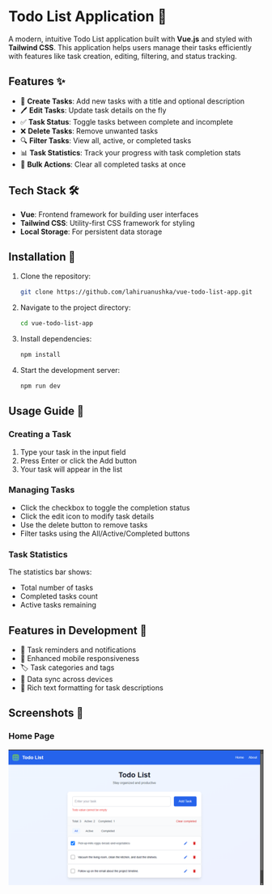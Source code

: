 # Todo List Application 📝

A modern, intuitive Todo List application built with **Vue.js** and styled with **Tailwind CSS**. This application helps users manage their tasks efficiently with features like task creation, editing, filtering, and status tracking.

## Features ✨

- 📌 **Create Tasks**: Add new tasks with a title and optional description
- 🖊️ **Edit Tasks**: Update task details on the fly
- ✅ **Task Status**: Toggle tasks between complete and incomplete
- ❌ **Delete Tasks**: Remove unwanted tasks
- 🔍 **Filter Tasks**: View all, active, or completed tasks
- 📊 **Task Statistics**: Track your progress with task completion stats
- 🧹 **Bulk Actions**: Clear all completed tasks at once

## Tech Stack 🛠️

- **Vue**: Frontend framework for building user interfaces
- **Tailwind CSS**: Utility-first CSS framework for styling
- **Local Storage**: For persistent data storage


## Installation 🚀

1. Clone the repository:
   ```bash
   git clone https://github.com/lahiruanushka/vue-todo-list-app.git
   ```

2. Navigate to the project directory:
   ```bash
   cd vue-todo-list-app
   ```

3. Install dependencies:
   ```bash
   npm install
   ```

4. Start the development server:
   ```bash
   npm run dev
   ```

## Usage Guide 📖

### Creating a Task
1. Type your task in the input field
2. Press Enter or click the Add button
3. Your task will appear in the list

### Managing Tasks
- Click the checkbox to toggle the completion status
- Click the edit icon to modify task details
- Use the delete button to remove tasks
- Filter tasks using the All/Active/Completed buttons

### Task Statistics
The statistics bar shows:
- Total number of tasks
- Completed tasks count
- Active tasks remaining

## Features in Development 🚧

- 🔔 Task reminders and notifications
- 📱 Enhanced mobile responsiveness
- 🏷️ Task categories and tags
- 🔄 Data sync across devices
- 📝 Rich text formatting for task descriptions
  
## Screenshots 📸

### Home Page
![Home Page](docs/screenshots/screenshot-home.png)
